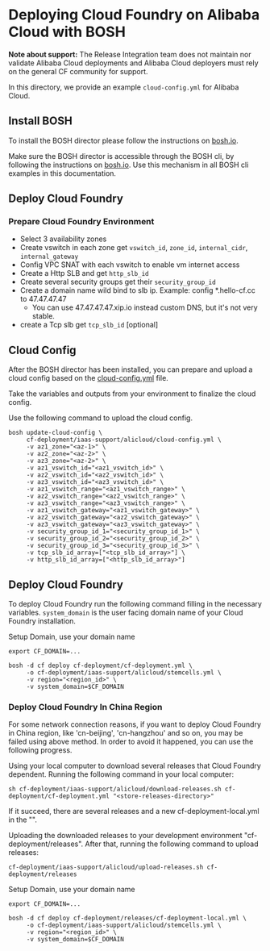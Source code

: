 # Deploying Cloud Foundry on Alibaba Cloud with BOSH
**Note about support:** The Release Integration team does not maintain nor validate Alibaba Cloud deployments and Alibaba Cloud deployers must rely on the general CF community for support.

In this directory, we provide an example `cloud-config.yml` for Alibaba Cloud.

## Install BOSH

To install the BOSH director please follow the instructions on [bosh.io](https://bosh.io/docs/init-alicloud.html).

Make sure the BOSH director is accessible through the BOSH cli, by following the instructions on [bosh.io](https://bosh.io/docs/cli-envs.html). Use this mechanism in all BOSH cli examples in
this documentation.

## Deploy Cloud Foundry

### Prepare Cloud Foundry Environment

- Select 3 availability zones
- Create vswitch in each zone get `vswitch_id`, `zone_id`, `internal_cidr`, `internal_gateway`
- Config VPC SNAT with each vswitch to enable vm internet access
- Create a Http SLB and get `http_slb_id`
- Create several security groups get their `security_group_id`
- Create a domain name wild bind to slb ip. Example: config *.hello-cf.cc to 47.47.47.47
    - You can use 47.47.47.47.xip.io instead custom DNS, but it's not very stable.
- create a Tcp slb get `tcp_slb_id` [optional]

## Cloud Config

After the BOSH director has been installed, you can prepare and upload a cloud config based on the [cloud-config.yml](cloud-config.yml) file.

Take the variables and outputs from your environment to finalize the cloud config.

Use the following command to upload the cloud config.
```
bosh update-cloud-config \
     cf-deployment/iaas-support/alicloud/cloud-config.yml \
     -v az1_zone="<az-1>" \
     -v az2_zone="<az-2>" \
     -v az3_zone="<az-2>" \
     -v az1_vswitch_id="<az1_vswitch_id>" \
     -v az2_vswitch_id="<az2_vswitch_id>" \
     -v az3_vswitch_id="<az3_vswitch_id>" \
     -v az1_vswitch_range="<az1_vswitch_range>" \
     -v az2_vswitch_range="<az2_vswitch_range>" \
     -v az3_vswitch_range="<az3_vswitch_range>" \
     -v az1_vswitch_gateway="<az1_vswitch_gateway>" \
     -v az2_vswitch_gateway="<az2_vswitch_gateway>" \
     -v az3_vswitch_gateway="<az3_vswitch_gateway>" \
     -v security_group_id_1="<security_group_id_1>" \
     -v security_group_id_2="<security_group_id_2>" \
     -v security_group_id_3="<security_group_id_3>" \
     -v tcp_slb_id_array=["<tcp_slb_id_array>"] \
     -v http_slb_id_array=["<http_slb_id_array>"]

```

## Deploy Cloud Foundry

To deploy Cloud Foundry run the following command filling in the necessary variables. `system_domain` is the user facing domain name of your Cloud Foundry installation.

Setup Domain, use your domain name

```
export CF_DOMAIN=...
```

```
bosh -d cf deploy cf-deployment/cf-deployment.yml \
     -o cf-deployment/iaas-support/alicloud/stemcells.yml \
     -v region="<region_id>" \
     -v system_domain=$CF_DOMAIN
```

### Deploy Cloud Foundry In China Region

For some network connection reasons, if you want to deploy Cloud Foundry in China region, like 'cn-beijing', 'cn-hangzhou' and so on, you may be failed using above method. In order to avoid it happened, you can use the following progress.

Using your local computer to download several releases that Cloud Foundry dependent. Running the following command in your local computer:

```
sh cf-deployment/iaas-support/alicloud/download-releases.sh cf-deployment/cf-deployment.yml "<store-releases-directory>"
```

If it succeed, there are several releases and a new cf-deployment-local.yml in the "<store-releases-directory>".

Uploading the downloaded releases to your development environment "cf-deployment/releases". After that, running the following command to upload releases:

```
cf-deployment/iaas-support/alicloud/upload-releases.sh cf-deployment/releases
```

Setup Domain, use your domain name

```
export CF_DOMAIN=...
```

```
bosh -d cf deploy cf-deployment/releases/cf-deployment-local.yml \
     -o cf-deployment/iaas-support/alicloud/stemcells.yml \
     -v region="<region_id>" \
     -v system_domain=$CF_DOMAIN
```
